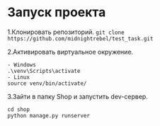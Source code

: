 # Запуск проекта
1.Клонировать репозиторий.
`git clone https://github.com/midnightrebel/test_task.git`

2.Активировать виртуальное окружение.
```
- Windows
.\venv\Scripts\activate
- Linux
source venv/bin/activate/
```
3.Зайти в папку Shop и запустить dev-сервер.
```
cd shop
python manage.py runserver
```


